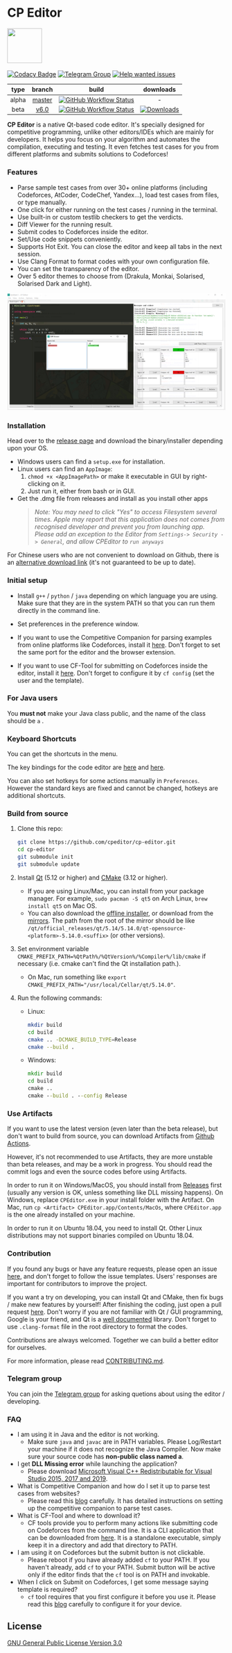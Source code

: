 # CP Editor

<img src=assets/icon.ico height="80" width="80">

[![Codacy Badge](https://api.codacy.com/project/badge/Grade/ce0f297f31f74485b0d340949d08d605)](https://www.codacy.com/gh/cpeditor/cp-editor)
[![Telegram Group](https://img.shields.io/badge/chat-on%20telegram-success)](https://t.me/cpeditor)
[![Help wanted issues](https://img.shields.io/github/issues/cpeditor/cp-editor/help%20wanted)](https://github.com/cpeditor/cp-editor/issues?q=is%3Aissue+is%3Aopen+label%3A%22help+wanted%22)

| type  |                           branch                            |                                                                                            build                                                                                             |                                                                    downloads                                                                     |
| :---: | :---------------------------------------------------------: | :------------------------------------------------------------------------------------------------------------------------------------------------------------------------------------------: | :----------------------------------------------------------------------------------------------------------------------------------------------: |
| alpha | [master](https://github.com/cpeditor/cp-editor/tree/master) | [![GitHub Workflow Status](https://img.shields.io/github/workflow/status/cpeditor/cp-editor/CI:%20Build%20Test/master)](https://github.com/cpeditor/cp-editor/actions?query=branch%3Amaster) |                                                                        -                                                                         |
| beta  |   [v6.0](https://github.com/cpeditor/cp-editor/tree/v6.0)   |   [![GitHub Workflow Status](https://img.shields.io/github/workflow/status/cpeditor/cp-editor/CI:%20Build%20Test/v6.0)](https://github.com/cpeditor/cp-editor/actions?query=branch%3Av6.0)   | [![Downloads](https://img.shields.io/github/downloads/cpeditor/cp-editor/6.0.3/total)](https://github.com/cpeditor/cp-editor/releases/tag/6.0.3) |

**CP Editor** is a native Qt-based code editor. It's specially designed for competitive programming, unlike other editors/IDEs which are mainly for developers. It helps you focus on your algorithm and automates the compilation, executing and testing. It even fetches test cases for you from different platforms and submits solutions to Codeforces!

### Features

- Parse sample test cases from over 30+ online platforms (including Codeforces, AtCoder, CodeChef, Yandex...), load test cases from files, or type manually.
- One click for either running on the test cases / running in the terminal.
- Use built-in or custom testlib checkers to get the verdicts.
- Diff Viewer for the running result.
- Submit codes to Codeforces inside the editor.
- Set/Use code snippets conveniently.
- Supports Hot Exit. You can close the editor and keep all tabs in the next session.
- Use Clang Format to format codes with your own configuration file.
- You can set the transparency of the editor.
- Over 5 editor themes to choose from (Drakula, Monkai, Solarised, Solarised Dark and Light).

![screenshot](screenshot.png)

### Installation

Head over to the [release page](https://github.com/cpeditor/cp-editor/releases) and download the binary/installer depending upon your OS.
- Windows users can find a `setup.exe` for installation.
- Linux users can find an `AppImage`:
  1. `chmod +x <AppImagePath>` or make it executable in GUI by right-clicking on it.
  2. Just run it, either from bash or in GUI.
- Get the .dmg file from releases and install as you install other apps
  > *Note: You may need to click "Yes" to access Filesystem several times. Apple may report that this application does not comes from recognised developer and prevent you from launching app. Please add an exception to the Editor from `Settings-> Security -> General`, and allow CPEditor to `run anyways`*

For Chinese users who are not convenient to download on Github, there is an [alternative download link](https://pan.wzf2000.top/s/md70l8h0) (it's not guaranteed to be up to date).

### Initial setup

- Install `g++` / `python` / `java` depending on which language you are using. Make sure that they are in the system PATH so that you can run them directly in the command line.

- Set preferences in the preference window.

- If you want to use the Competitive Companion for parsing examples from online platforms like Codeforces, install it [here](https://github.com/jmerle/competitive-companion). Don't forget to set the same port for the editor and the browser extension.

- If you want to use CF-Tool for submitting on Codeforces inside the editor, install it [here](https://github.com/xalanq/cf-tool). Don't forget to configure it by `cf config` (set the user and the template).

### For Java users

You **must not** make your Java class public, and the name of the class should be `a` .

### Keyboard Shortcuts

You can get the shortcuts in the menu.

The key bindings for the code editor are [here](https://doc.qt.io/qt-5.14/qtextedit.html#read-only-key-bindings) and [here](https://doc.qt.io/qt-5.14/qtextedit.html#editing-key-bindings).

You can also set hotkeys for some actions manually in `Preferences`. However the standard keys are fixed and cannot be changed, hotkeys are additional shortcuts.

### Build from source

1. Clone this repo:

	```sh
	git clone https://github.com/cpeditor/cp-editor.git
	cd cp-editor
	git submodule init
	git submodule update
	```

2. Install [Qt](https://www.qt.io/download) (5.12 or higher) and [CMake](https://cmake.org/download/) (3.12 or higher).
   - If you are using Linux/Mac, you can install from your package manager. For example, `sudo pacman -S qt5` on Arch Linux, `brew install qt5` on Mac OS.
   - You can also download the [offline installer](https://www.qt.io/offline-installers), or download from the [mirrors](https://download.qt.io/static/mirrorlist/). The path from the root of the mirror should be like `/qt/official_releases/qt/5.14/5.14.0/qt-opensource-<platform>-5.14.0.<suffix>` (or other versions).

3. Set environment variable `CMAKE_PREFIX_PATH=%QtPath%/%QtVersion%/%Compiler%/lib/cmake` if necessary (i.e. cmake can't find the Qt installation path.).
   - On Mac, run something like `export CMAKE_PREFIX_PATH="/usr/local/Cellar/qt/5.14.0"`.

4. Run the following commands:
	
	- Linux:

		```sh
		mkdir build
		cd build
		cmake .. -DCMAKE_BUILD_TYPE=Release
		cmake --build .
		```

	- Windows:

		```bat
		mkdir build
		cd build
		cmake ..
		cmake --build . --config Release
		```

### Use Artifacts

If you want to use the latest version (even later than the beta release), but don't want to build from source, you can download Artifacts from [Github Actions](https://github.com/cpeditor/cp-editor/actions).

However, it's not recommended to use Artifacts, they are more unstable than beta releases, and may be a work in progress. You should read the commit logs and even the source codes before using Artifacts.

In order to run it on Windows/MacOS, you should install from [Releases](https://github.com/cpeditor/cp-editor/releases) first (usually any version is OK, unless something like DLL missing happens). On Windows, replace `CPEditor.exe` in your install folder with the Artifact. On Mac, run `cp <Artifact> CPEditor.app/Contents/MacOs`, where `CPEditor.app` is the one already installed on your machine.

In order to run it on Ubuntu 18.04, you need to install Qt. Other Linux distributions may not support binaries compiled on Ubuntu 18.04.

### Contribution

If you found any bugs or have any feature requests, please open an issue [here](https://github.com/cpeditor/cp-editor/issues), and don't forget to follow the issue templates. Users' responses are important for contributors to improve the project.

If you want a try on developing, you can install Qt and CMake, then fix bugs / make new features by yourself! After finishing the coding, just open a pull request [here](https://github.com/cpeditor/cp-editor/pulls). Don't worry if you are not familiar with Qt / GUI programming, Google is your friend, and Qt is a [well documented](https://doc.qt.io/) library. Don't forget to use `.clang-format` file in the root directory to format the codes.

Contributions are always welcomed. Together we can build a better editor for ourselves.

For more information, please read [CONTRIBUTING.md](CONTRIBUTING.md).

### Telegram group

You can join the [Telegram group](https://t.me/cpeditor) for asking quetions about using the editor / developing.

### FAQ

- I am using it in Java and the editor is not working.
   - Make sure `java` and `javac` are in PATH variables. Please Log/Restart your machine if it does not recognize the Java Compiler. Now make sure your source code has **non-public class named a**.
- I get **DLL Missing error** while launching the application?
   - Please download  [Microsoft Visual C++ Redistributable for Visual Studio 2015, 2017 and 2019](https://support.microsoft.com/en-us/help/2977003/the-latest-supported-visual-c-downloads).
- What is Competitive Companion and how do I set it up to parse test cases from websites?
   - Please read this [blog](https://codeforces.com/blog/entry/72067) carefully. It has detailed instructions on setting up the competitive companion to parse test cases.
- What is CF-Tool and where to download it?
   - CF tools provide you to perform many actions like submitting code on Codeforces from the command line. It is a CLI application that can be downloaded from [here](https://github.com/xalanq/cf-tool/releases). It is a standalone executable, simply keep it in a directory and add that directory to PATH.
- I am using it on Codeforces but the submit button is not clickable.
   - Please reboot if you have already added `cf` to your PATH. If you haven't already, add `cf` to your PATH. Submit button will be active only if the editor finds that the `cf` tool is on PATH and invokable.
 - When I click on Submit on Codeforces, I get some message saying template is required?
    - `cf` tool requires that you first configure it before you use it. Please read this [blog](https://codeforces.com/blog/entry/72952) carefully to configure it for your device.

License
----

[GNU General Public License Version 3.0](https://github.com/cpeditor/cp-editor/blob/master/LICENSE)
